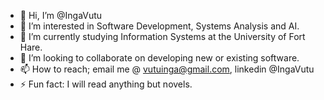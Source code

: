 - 👋 Hi, I’m @IngaVutu
- 👀 I’m interested in Software Development, Systems Analysis and AI.
- 🌱 I’m currently studying Information Systems at the University of Fort Hare. 
- 💞️ I’m looking to collaborate on developing new or existing software.
- 📫 How to reach; email me @ vutuinga@gmail.com, linkedin @IngaVutu
- ⚡ Fun fact: I will read anything but novels.
<!---
IngaVutu/IngaVutu is a ✨ special ✨ repository because its `README.md` (this file) appears on your GitHub profile.
You can click the Preview link to take a look at your changes.
--->

